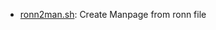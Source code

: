 * [ronn2man.sh](https://gist.github.com/994a2e3a12acc4190d1c#file-ronn2man-sh): Create Manpage from ronn file
